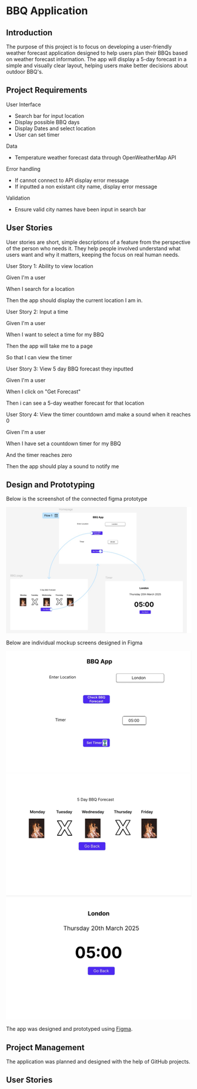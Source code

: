 # BBQ Application

## Introduction

The purpose of this project is to focus on developing a user-friendly weather forecast application designed to help users plan their BBQs based on weather forecast information. The app will display a 5-day forecast in a simple and visually clear layout, helping users make better decisions about outdoor BBQ's.

## Project Requirements

User Interface

- Search bar for input location
- Display possible BBQ days
- Display Dates and select location
- User can set timer

Data

- Temperature weather forecast data through OpenWeatherMap API 

Error handling

- If cannot connect to API display error message
- If inputted a non existant city name, display error message

Validation

- Ensure valid city names have been input in search bar

## User Stories

User stories are short, simple descriptions of a feature from the perspective of the person who needs it. They help people involved understand what users want and why it matters, keeping the focus on real human needs.

User Story 1: Ability to view location

Given I'm a user

When I search for a location 

Then the app should display the current location I am in.

User Story 2: Input a time

Given I'm a user

When I want to select a time for my BBQ

Then the app will take me to a page 

So that I can view the timer

User Story 3: View 5 day BBQ forecast they inputted

Given I'm a user

When I click on "Get Forecast"

Then i can see a 5-day weather forecast for that location

User Story 4: View the timer countdown amd make a sound when it reaches 0 

Given I'm a user

When I have set a countdown timer for my BBQ 

And the timer reaches zero

Then the app should play a sound to notify me  




## Design and Prototyping 

Below is the screenshot of the connected figma prototype


![Prototype](Images/Prototype.jpg)

Below are individual mockup screens designed in Figma

![Homepage](Images/Homepage.jpg)
![5-day-BBQ-forecast](Images/5dayBBQforecast.jpg)
![Timer-countdown](Images/Timercountdown.jpg)



The app was designed and prototyped using [Figma](https://www.figma.com/). 

## Project Management

The application was planned and designed with the help of GitHub projects. 

## User Stories
